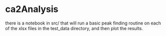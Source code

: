 # ca2Analysis

there is a notebook in src/ that will run a basic peak finding routine on each of the xlsx files in the test_data directory, and then plot the results.
